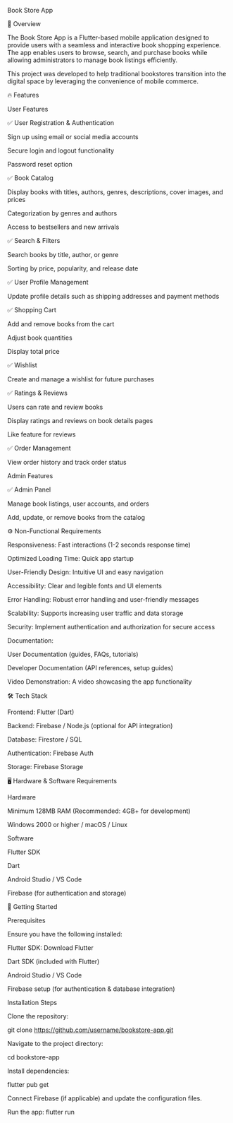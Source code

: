 Book Store App

📖 Overview

The Book Store App is a Flutter-based mobile application designed to provide users with a seamless and interactive book shopping experience. The app enables users to browse, search, and purchase books while allowing administrators to manage book listings efficiently.

This project was developed to help traditional bookstores transition into the digital space by leveraging the convenience of mobile commerce.

🔥 Features

User Features

✅ User Registration & Authentication

Sign up using email or social media accounts

Secure login and logout functionality

Password reset option

✅ Book Catalog

Display books with titles, authors, genres, descriptions, cover images, and prices

Categorization by genres and authors

Access to bestsellers and new arrivals

✅ Search & Filters

Search books by title, author, or genre

Sorting by price, popularity, and release date

✅ User Profile Management

Update profile details such as shipping addresses and payment methods

✅ Shopping Cart

Add and remove books from the cart

Adjust book quantities

Display total price

✅ Wishlist

Create and manage a wishlist for future purchases

✅ Ratings & Reviews

Users can rate and review books

Display ratings and reviews on book details pages

Like feature for reviews

✅ Order Management

View order history and track order status

Admin Features

✅ Admin Panel

Manage book listings, user accounts, and orders

Add, update, or remove books from the catalog

⚙️ Non-Functional Requirements

Responsiveness: Fast interactions (1-2 seconds response time)

Optimized Loading Time: Quick app startup

User-Friendly Design: Intuitive UI and easy navigation

Accessibility: Clear and legible fonts and UI elements

Error Handling: Robust error handling and user-friendly messages

Scalability: Supports increasing user traffic and data storage

Security: Implement authentication and authorization for secure access

Documentation:

User Documentation (guides, FAQs, tutorials)

Developer Documentation (API references, setup guides)

Video Demonstration: A video showcasing the app functionality

🛠️ Tech Stack

Frontend: Flutter (Dart)

Backend: Firebase / Node.js (optional for API integration)

Database: Firestore / SQL

Authentication: Firebase Auth

Storage: Firebase Storage

🖥️ Hardware & Software Requirements

Hardware

Minimum 128MB RAM (Recommended: 4GB+ for development)

Windows 2000 or higher / macOS / Linux

Software

Flutter SDK

Dart

Android Studio / VS Code

Firebase (for authentication and storage)

🚀 Getting Started

Prerequisites

Ensure you have the following installed:

Flutter SDK: Download Flutter

Dart SDK (included with Flutter)

Android Studio / VS Code

Firebase setup (for authentication & database integration)

Installation Steps

Clone the repository:

git clone https://github.com/username/bookstore-app.git

Navigate to the project directory:

cd bookstore-app

Install dependencies:

flutter pub get

Connect Firebase (if applicable) and update the configuration files.

Run the app:
flutter run
